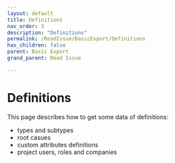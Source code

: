 ```yaml
---
layout: default
title: Definitions
nav_order: 3
description: "Definitions"
permalink: /ReadIssue/BasicExport/Definitions
has_children: false
parent: Basic Export
grand_parent: Read Issue

---
```


# Definitions
 
 This page describes how to get some data of definitions:
 - types and subtypes
 - root casues
 - custom attributes definitions
 - project users, roles and companies

